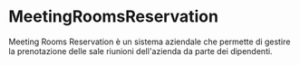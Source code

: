# MeetingRoomsReservation
Meeting Rooms Reservation è un sistema aziendale che permette di gestire la prenotazione delle sale riunioni dell'azienda da parte dei dipendenti.
